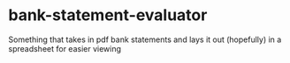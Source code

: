 # bank-statement-evaluator
Something that takes in pdf bank statements and lays it out (hopefully) in a spreadsheet for easier viewing
